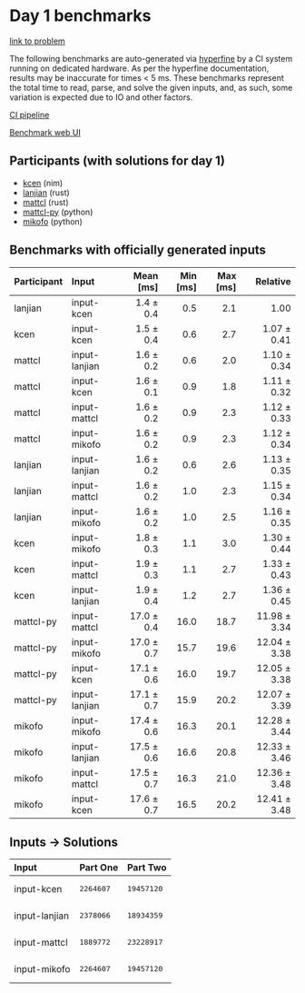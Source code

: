 # Day 1 benchmarks

[link to problem](https://adventofcode.com/2024/day/1)

The following benchmarks are auto-generated via
[hyperfine](https://github.com/sharkdp/hyperfine) by a CI system running on
dedicated hardware. As per the hyperfine documentation, results may be
inaccurate for times < 5 ms. These benchmarks represent the total time to read,
parse, and solve the given inputs, and, as such, some variation is expected due
to IO and other factors.

[CI pipeline](http://ci.papercode.net:8080/teams/main/pipelines/aoc2024)

[Benchmark web UI](https://aoc.ancalagon.black)


## Participants (with solutions for day 1)

- [kcen](https://github.com/kcen/aoc2024) (nim)
- [lanjian](https://github.com/lanjian/aoc-2024) (rust)
- [mattcl](https://github.com/mattcl/aoc2024) (rust)
- [mattcl-py](https://github.com/mattcl/aoc2024-py) (python)
- [mikofo](https://github.com/mikofo/aoc2024) (python)


## Benchmarks with officially generated inputs

| Participant | Input | Mean [ms] | Min [ms] | Max [ms] | Relative |
|:---|:---|---:|---:|---:|---:|
| lanjian | input-kcen | 1.4 ± 0.4 | 0.5 | 2.1 | 1.00 |
| kcen | input-kcen | 1.5 ± 0.4 | 0.6 | 2.7 | 1.07 ± 0.41 |
| mattcl | input-lanjian | 1.6 ± 0.2 | 0.6 | 2.0 | 1.10 ± 0.34 |
| mattcl | input-kcen | 1.6 ± 0.1 | 0.9 | 1.8 | 1.11 ± 0.32 |
| mattcl | input-mattcl | 1.6 ± 0.2 | 0.9 | 2.3 | 1.12 ± 0.33 |
| mattcl | input-mikofo | 1.6 ± 0.2 | 0.9 | 2.3 | 1.12 ± 0.34 |
| lanjian | input-lanjian | 1.6 ± 0.2 | 0.6 | 2.6 | 1.13 ± 0.35 |
| lanjian | input-mattcl | 1.6 ± 0.2 | 1.0 | 2.3 | 1.15 ± 0.34 |
| lanjian | input-mikofo | 1.6 ± 0.2 | 1.0 | 2.5 | 1.16 ± 0.35 |
| kcen | input-mikofo | 1.8 ± 0.3 | 1.1 | 3.0 | 1.30 ± 0.44 |
| kcen | input-mattcl | 1.9 ± 0.3 | 1.1 | 2.7 | 1.33 ± 0.43 |
| kcen | input-lanjian | 1.9 ± 0.4 | 1.2 | 2.7 | 1.36 ± 0.45 |
| mattcl-py | input-mattcl | 17.0 ± 0.4 | 16.0 | 18.7 | 11.98 ± 3.34 |
| mattcl-py | input-mikofo | 17.0 ± 0.7 | 15.7 | 19.6 | 12.04 ± 3.38 |
| mattcl-py | input-kcen | 17.1 ± 0.6 | 16.0 | 19.7 | 12.05 ± 3.38 |
| mattcl-py | input-lanjian | 17.1 ± 0.7 | 15.9 | 20.2 | 12.07 ± 3.39 |
| mikofo | input-mikofo | 17.4 ± 0.6 | 16.3 | 20.1 | 12.28 ± 3.44 |
| mikofo | input-lanjian | 17.5 ± 0.6 | 16.6 | 20.8 | 12.33 ± 3.46 |
| mikofo | input-mattcl | 17.5 ± 0.7 | 16.3 | 21.0 | 12.36 ± 3.48 |
| mikofo | input-kcen | 17.6 ± 0.7 | 16.5 | 20.2 | 12.41 ± 3.48 |


## Inputs -> Solutions

| Input | Part One | Part Two |
|:---|:---|:---|
|input-kcen|<pre>2264607</pre>|<pre>19457120</pre>|
|input-lanjian|<pre>2378066</pre>|<pre>18934359</pre>|
|input-mattcl|<pre>1889772</pre>|<pre>23228917</pre>|
|input-mikofo|<pre>2264607</pre>|<pre>19457120</pre>|